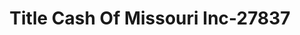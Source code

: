 ---
f_zip-code: 63601
f_state-code: MO
title: Title Cash Of Missouri Inc-27837
f_phone: 573-431-6114
f_city-only: Desloge
f_address: 330 North State Street Desloge
f_location-unique-id: '27837'
slug: title-cash-of-missouri-inc-27837
updated-on: '2024-05-30T13:46:58.046Z'
created-on: '2024-05-30T13:36:59.803Z'
published-on: '2024-05-30T13:54:32.469Z'
f_city-state: cms/city/desloge-mo.md
f_company: cms/company/title-cash-of-missouri-inc.md
f_state: cms/state/missouri.md
layout: '[payday-loan].html'
tags: payday-loan
---